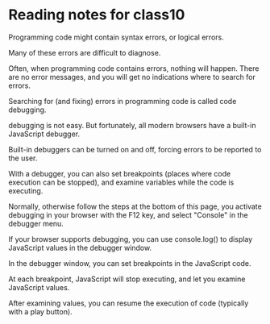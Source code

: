 # Reading notes for class10

Programming code might contain syntax errors, or logical errors.

Many of these errors are difficult to diagnose.

Often, when programming code contains errors, nothing will happen. There are no error messages, and you will get no indications where to search for errors.

Searching for (and fixing) errors in programming code is called code debugging.

debugging is not easy. But fortunately, all modern browsers have a built-in JavaScript debugger.

Built-in debuggers can be turned on and off, forcing errors to be reported to the user.

With a debugger, you can also set breakpoints (places where code execution can be stopped), and examine variables while the code is executing.

Normally, otherwise follow the steps at the bottom of this page, you activate debugging in your browser with the F12 key, and select "Console" in the debugger menu.

If your browser supports debugging, you can use console.log() to display JavaScript values in the debugger window.

In the debugger window, you can set breakpoints in the JavaScript code.

At each breakpoint, JavaScript will stop executing, and let you examine JavaScript values.

After examining values, you can resume the execution of code (typically with a play button).

